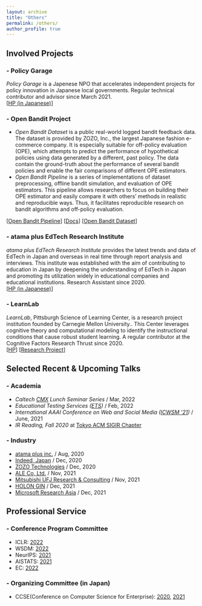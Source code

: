 ```yaml
---
layout: archive
title: "Others"
permalink: /others/
author_profile: true
---
```


## Involved Projects

### - Policy Garage

*Policy Garage* is a Japenese NPO that accelerates independent projects for policy innovation in Japanese local governments. Regular technical contributor and advisor since March 2021. <br>
[[HP (in Japanese)](https://policygarage.or.jp/)]

### - Open Bandit Project

- *Open Bandit Dataset* is a public real-world logged bandit feedback data. The dataset is provided by ZOZO, Inc., the largest Japanese fashion e-commerce company. It is especially suitable for off-policy evaluation (OPE), which attempts to predict the performance of hypothetical policies using data generated by a different, past policy. The data contain the ground-truth about the performance of several bandit policies and enable the fair comparisons of different OPE estimators.
- *Open Bandit Pipeline* is a series of implementations of dataset preprocessing, offline bandit simulation, and evaluation of OPE estimators. This pipeline allows researchers to focus on building their OPE estimator and easily compare it with others’ methods in realistic and reproducible ways. Thus, it facilitates reproducible research on bandit algorithms and off-policy evaluation. <br>

[[Open Bandit Pipeline](https://github.com/st-tech/zr-obp)] [[Docs](https://zr-obp.readthedocs.io/en/latest/)] [[Open Bandit Dataset](https://research.zozo.com/data.html)]


### - atama plus EdTech Research Institute

*atama plus EdTech Research Institute* provides the latest trends and data of EdTech in Japan and overseas in real time through report analysis and interviews.
This institute was established with the aim of contributing to education in Japan by deepening the understanding of EdTech in Japan and promoting its utilization widely in educational companies and educational institutions. Research Assistant since 2020. <br>
[[HP (in Japanese)](https://edtech-research.com/)]


### - LearnLab

*LearnLab*, Pittsburgh Science of Learning Center, is a research project institution founded by Carnegie Mellon University.. This Center leverages cognitive theory and computational modeling to identify the instructional conditions that cause robust student learning. A regular contributor at the Cognitive Factors Research Thrust since 2020. <br>
[[HP](https://learnlab.org/)] [[Research Project](https://learnlab.org/university-industry-collaboration-to-accelerate-learning/)]


## Selected Recent & Upcoming Talks

### - Academia
- *Caltech [CMX](http://cmx.caltech.edu/) Lunch Seminar Series* / Mar, 2022
- *Educational Testing Services ([ETS](https://www.ets.org/))* / Feb, 2022
- *International AAAI Conference on Web and Social Media ([ICWSM '21](https://www.icwsm.org/2021/index.html))* / June, 2021
- *IR Reading, Fall 2020* at [Tokyo ACM SIGIR Chapter](https://sigir.jp/page/en/about/)

### - Industry
- [atama plus inc.](https://corp.atama.plus/) / Aug, 2020
- [Indeed, Japan](https://jp.indeed.jobs/) / Dec, 2020
- [ZOZO Technologies](https://zozonext.com/en) / Dec, 2020
- [ALE Co, Ltd.](https://star-ale.com/en/) / Nov, 2021
- [Mitsubishi UFJ Research & Consulting](https://www.murc.jp/english/) / Nov, 2021
- [HOLON GIN](https://www.instagram.com/holon_gin_/) / Dec, 2021
- [Microsoft Research Asia](https://www.microsoft.com/en-us/research/lab/microsoft-research-asia/) / Dec, 2021


## Professional Service

### - Conference Program Committee
- ICLR: [2022](https://iclr.cc/Conferences/2022)
- WSDM: [2022](https://www.wsdm-conference.org/2022/)
- NeurIPS: [2021](https://nips.cc/Conferences/2021)
- AISTATS: [2021](http://www.aistats.org/aistats2021/)
- EC: [2022](https://ec22.sigecom.org/)

### - Organizing Committee (in Japan)
- CCSE(Conference on Computer Science for Enterprise): [2020](https://ccse.jp/2020/), [2021](https://ccse.jp/2021/)

